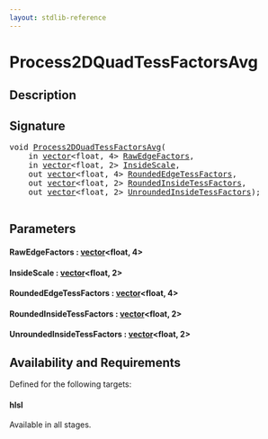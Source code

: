 ```yaml
---
layout: stdlib-reference
---
```


# Process2DQuadTessFactorsAvg

## Description





## Signature 

<pre>
<span class="code_keyword">void</span> <a href="process2dquadtessfactorsavg-089dho.html">Process2DQuadTessFactorsAvg</a>(
    <span class="code_keyword">in</span> <a href="index.html" class="code_type">vector</a>&lt;<span class="code_keyword">float</span>, 4&gt; <a href="process2dquadtessfactorsavg-089dho.html#decl-RawEdgeFactors" class="code_param">RawEdgeFactors</a>,
    <span class="code_keyword">in</span> <a href="index.html" class="code_type">vector</a>&lt;<span class="code_keyword">float</span>, 2&gt; <a href="process2dquadtessfactorsavg-089dho.html#decl-InsideScale" class="code_param">InsideScale</a>,
    <span class="code_keyword">out</span> <a href="index.html" class="code_type">vector</a>&lt;<span class="code_keyword">float</span>, 4&gt; <a href="process2dquadtessfactorsavg-089dho.html#decl-RoundedEdgeTessFactors" class="code_param">RoundedEdgeTessFactors</a>,
    <span class="code_keyword">out</span> <a href="index.html" class="code_type">vector</a>&lt;<span class="code_keyword">float</span>, 2&gt; <a href="process2dquadtessfactorsavg-089dho.html#decl-RoundedInsideTessFactors" class="code_param">RoundedInsideTessFactors</a>,
    <span class="code_keyword">out</span> <a href="index.html" class="code_type">vector</a>&lt;<span class="code_keyword">float</span>, 2&gt; <a href="process2dquadtessfactorsavg-089dho.html#decl-UnroundedInsideTessFactors" class="code_param">UnroundedInsideTessFactors</a>);

</pre>

## Parameters

####  <a id="decl-RawEdgeFactors"></a>RawEdgeFactors  : [vector](../types/vector/index)\<float, 4\>
####  <a id="decl-InsideScale"></a>InsideScale  : [vector](../types/vector/index)\<float, 2\>
####  <a id="decl-RoundedEdgeTessFactors"></a>RoundedEdgeTessFactors  : [vector](../types/vector/index)\<float, 4\>
####  <a id="decl-RoundedInsideTessFactors"></a>RoundedInsideTessFactors  : [vector](../types/vector/index)\<float, 2\>
####  <a id="decl-UnroundedInsideTessFactors"></a>UnroundedInsideTessFactors  : [vector](../types/vector/index)\<float, 2\>

## Availability and Requirements

Defined for the following targets:

#### hlsl
Available in all stages.



